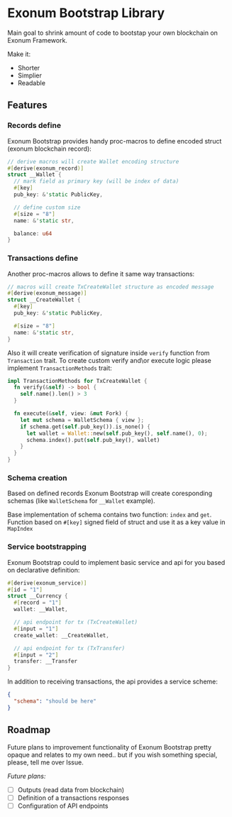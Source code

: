 # Exonum Bootstrap Library

Main goal to shrink amount of code to bootstap your own blockchain on Exonum Framework.

Make it: 
* Shorter
* Simplier
* Readable

## Features

### Records define
Exonum Bootstrap provides handy proc-macros to define encoded struct (exonum blockchain record):

```rust
// derive macros will create Wallet encoding structure
#[derive(exonum_record)]
struct __Wallet {
  // mark field as primary key (will be index of data)
  #[key]
  pub_key: &'static PublicKey,

  // define custom size
  #[size = "8"]           
  name: &'static str,

  balance: u64
}
```

### Transactions define
Another proc-macros allows to define it same way transactions:

```rust
// macros will create TxCreateWallet structure as encoded message
#[derive(exonum_message)]
struct __CreateWallet {
  #[key]
  pub_key: &'static PublicKey,

  #[size = "8"]
  name: &'static str,
}
```

Also it will create verification of signature inside `verify` function from `Transaction` trait. To create custom verify and\or execute logic please implement `TransactionMethods` trait:

```rust
impl TransactionMethods for TxCreateWallet {
  fn verify(&self) -> bool { 
    self.name().len() > 3
  }

  fn execute(&self, view: &mut Fork) {
    let mut schema = WalletSchema { view };
    if schema.get(self.pub_key()).is_none() {
      let wallet = Wallet::new(self.pub_key(), self.name(), 0);
      schema.index().put(self.pub_key(), wallet)
    }
  }
}
```

### Schema creation
Based on defined records Exonum Bootstrap will create coresponding schemas (like `WalletSchema` for `__Wallet` example).

Base implementation of schema contains two function: `index` and `get`. Function based on `#[key]` signed field of struct and use it as a key value in `MapIndex`

### Service bootstrapping
Exonum Bootstrap could to implement basic service and api for you based on declarative definition:

```rust
#[derive(exonum_service)]
#[id = "1"]
struct __Currency {
  #[record = "1"]
  wallet: __Wallet,

  // api endpoint for tx (TxCreateWallet)
  #[input = "1"]
  create_wallet: __CreateWallet,

  // api endpoint for tx (TxTransfer)
  #[input = "2"]
  transfer: __Transfer
}
```

In addition to receiving transactions, the api provides a service scheme:

```json
{
  "schema": "should be here"
}
```

## Roadmap
Future plans to improvement functionality of Exonum Bootstrap pretty opaque and relates to my own need.. but if you wish something special, please, tell me over Issue.

*Future plans:*
- [ ] Outputs (read data from blockchain)
- [ ] Definition of a transactions responses
- [ ] Configuration of API endpoints 